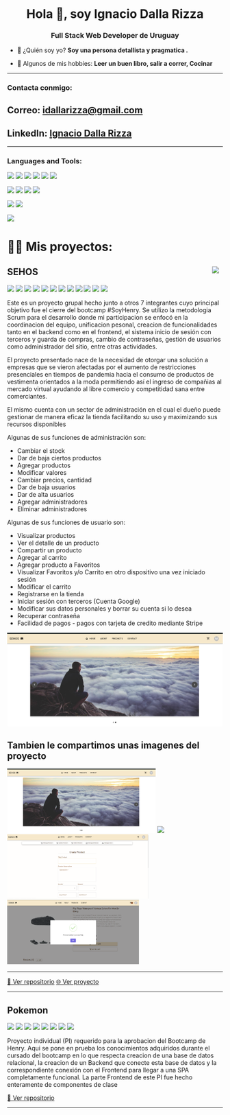 <h1 align="center">Hola 👋, soy Ignacio Dalla Rizza</h1>
<h3 align="center">Full Stack Web Developer de Uruguay</h3>

- 💬 ¿Quién soy yo? **Soy una persona detallista y pragmatica  .**

- 🤔 Algunos de mis hobbies: **Leer un buen libro, salir a correr,  Cocinar**
---

<h3 align="left">Contacta conmigo:</h3>
<p align="left">
 <h2>Correo: <a href="mailto:idallarizza@gmail.com">idallarizza@gmail.com</a> </h2> 
 <h2>LinkedIn:  <a href='https://www.linkedin.com/in/ignacio-dalla-rizza-b32b54251/' target='_blank'>Ignacio Dalla Rizza</a> </h2>
</p>

<hr />

<h3 align="left">Languages and Tools:</h3>

<img src="https://img.shields.io/badge/-JavaScript-eed718?style=flat&logo=javascript&logoColor=ffffff">
<img src = "https://img.shields.io/badge/-HTML5-E34F26?style=flat&logo=html5&logoColor=white"> <img src = "https://img.shields.io/badge/-CSS3-1572B6?style=flat&logo=css3&logoColor=white"> <img src="https://img.shields.io/badge/-React.js-000000?style=flat&logo=react&logoColor=00c8ff">
<img src="https://img.shields.io/badge/-Redux.js-764ABC?style=flat&logo=redux&logoColor=white "> <img src='https://img.shields.io/badge/-MaterialUI-1DB8B1?logo=mui&logoColor=ffffff'>

<img src="https://img.shields.io/badge/-Express.js-787878?style=flat&logo=Express&logoColor=white"> <img src="https://img.shields.io/badge/-Node.js-3C873A?style=flat&logo=Node.js&logoColor=white">
<img src="https://img.shields.io/badge/-PostgreSQL-31648C?style=flat&logo=postgresql&logoColor=FFFFFF"> <img src="https://img.shields.io/badge/-Sequelize-399AF3?style=flat&logo=sequelize&logoColor=FFFFFF">

<img src='https://img.shields.io/badge/-Github-000?logo=github'> <img src='https://img.shields.io/badge/-Git-orange?logo=git&logoColor=ffffff'>

<img src= 'https://img.shields.io/badge/-VS%20Code-blue?logo=visualstudio'>

# 👨‍💻 Mis proyectos:

## SEHOS <img src='https://lh3.googleusercontent.com/D_4S4A5IceH2EQ1WPKXPuWlBv33LUzq7c1RpFngwF9tV54z-xmC7-7EaMwaV_oZqrrIbCiq08mqZ_PlBJfnyk4gqjG4RDMd4kwYJRJwOq5L26qBZ01FjyneF6OkRcwK00Mq8EIU3pZJQnsz9Go-uG7rAf6zPQkn8nEcZzt20ytSd7FBTqnhHSbSyxZeJDUTchfm9DDXzctLIt30HtQcRRn1TXG6pV_PStus3d-xWEWhUmjYtYuQZQuyTC0-grkU4X1mJCxIcgns76ozL9_qv_FJanQS4FlEM2gBwL8l2zqCthc5Y0L9vTiQQbKGKLmpL8UHQ9MvPkmvF6p7-40qafNLjqvq5BwdQ4CC2-5a-9j44wMTKTVy1sYHxKDD98uKxOK1wV_x1MRMHwGWo-kkQ3ipD4V0IjPjxHg2cSo6l5o7veHYM-Becv1hKPpnVPJLRMlHzZSZx2ouhdAe1c9PqhSSw2DmvHqRL3hoZgH8Jrx2BPY3i2WW5JJLjRhemV5R-UhAKszeKlsa3iUvSBobvNIiRcNFyMRONY2DPByq6nhcGzgnPjIcOIU34COHubbwaRDUuZEg-Uwnf4nZ_uvU1MqO0EQ-4k_0fX7tpdZgvl_nFzUWeE8KhIPeVK2HjqsLLBaS8OuR0pmK5berG3oQLRZRd9Ln2XdEaHFqbfTf1clLQzLph8btnjWxlIZ_RkF1XmoxgknsbfTvH7kl0Y-QLNyXNVoIdp603Efkvr3LJWQ_wyfr5GorZ_Sm3kGwQ19RPQQVxugNlED3QpBQ9khP8fLaVGXMddYWdTORLcBAjOJu3ywe7427n4ElhV7Ljlia55H709YrDfk-1Pb5owSY-5t7D0kzLea0AnecgeqNWlV86CREFub9AoEG8AiYQ5p2AxogGAq2xnP6UQj-hzIPMnG17iTAD72kqzwzm0LyhWG-8HgjYtT6_HGD-VPTSxel3cSBI2LVV6fROS1o=w585-h316-no?authuser=0' width = 25px align ='right' align= "center"/>

<img src = "https://img.shields.io/badge/-HTML5-E34F26?style=flat&logo=html5&logoColor=white"> <img src = "https://img.shields.io/badge/-CSS3-1572B6?style=flat&logo=css3&logoColor=white"> <img src="https://img.shields.io/badge/-React.js-000000?style=flat&logo=react&logoColor=00c8ff"> <img src="https://img.shields.io/badge/Redux-Redux--Toolkit-yellowgreen"> <img src="https://img.shields.io/badge/-Express.js-787878?style=flat&logo=Express&logoColor=white"> <img src="https://img.shields.io/badge/-Node.js-3C873A?style=flat&logo=Node.js&logoColor=white"> <img src='https://img.shields.io/badge/-Nodemailer-2D8C1E?logo=nodemailer'> <img src='https://img.shields.io/badge/-Stripe-314297?logo=stripe&logoColor=ffffff'> <img src='https://img.shields.io/badge/-Cloudinary-B8971D?logo=cloudinary&logoColor=ffffff'> <img src='https://img.shields.io/badge/-MaterialUI-1DB8B1?logo=mui&logoColor=ffffff'> <img src='https://img.shields.io/badge/Netlify-Deploy-green'>
<img src="https://img.shields.io/badge/-PostgreSQL-31648C?style=flat&logo=postgresql&logoColor=FFFFFF">

<p>Este es un proyecto grupal hecho junto a otros 7 integrantes cuyo principal objetivo fue el cierre del bootcamp #SoyHenry. Se utilizo la metodologia Scrum para el desarrollo donde mi participacion se enfocó en la coordinacion del equipo, unificacion pesonal, creacion de funcionalidades tanto en el backend como en el frontend, el sistema inicio de sesión con terceros y guarda de compras, cambio de contraseñas, gestión de usuarios como administrador del sitio, entre otras actividades.</p>

<p> El proyecto presentado nace de la necesidad de otorgar una solución a empresas que se vieron afectadas por el aumento de restricciones presenciales en tiempos de pandemia hacia el consumo de productos de vestimenta orientados a la moda permitiendo así el ingreso de compañias al mercado virtual ayudando al libre comercio y competitidad sana entre comerciantes.</p>

<p>
El mismo cuenta con un sector de administración en el cual el dueño puede gestionar de manera eficaz la tienda facilitando su uso y maximizando sus recursos disponibles 
</p>

<p>Algunas de sus funciones de administración son: </p>

<ul>
<li>Cambiar el stock</li>
<li>Dar de baja ciertos productos</li>
<li>Agregar productos</li>
<li>Modificar valores</li>
<li>Cambiar precios, cantidad</li>
<li>Dar de baja usuarios</li>
<li>Dar de alta usuarios</li>
<li>Agregar administradores</li>
<li>Eliminar administradores</li>

</ul>
<p>Algunas de sus funciones de usuario son: </p>

<ul>
<li>Visualizar productos</li>
<li>Ver el detalle de un producto</li>
<li>Compartir un producto</li>
<li>Agregar al carrito</li>
<li>Agregar producto a Favoritos</li>
<li>Visualizar Favoritos y/o Carrito en otro dispositivo una vez iniciado sesión</li>
<li>Modificar el carrito</li>
<li>Registrarse en la tienda</li>
<li>Iniciar sesión con terceros (Cuenta Google)</li>
<li>Modificar sus datos personales y borrar su cuenta si lo desea</li>
<li>Recuperar contraseña</li>
<li>Facilidad de pagos - pagos con tarjeta de credito mediante Stripe</li>
</ul>

<img src='./assets/SEHOS.png'/>

<h2> Tambien le compartimos unas imagenes del proyecto</h2>

<img src='./assets/sehos.png' height=150px> <img src='./assets/sehos-1.png' height=150px> <img src='./assets/sehos-2.png' height=150px> <img src='./assets/sehos-3.png' height=150px>

<hr />
<a href='https://github.com/joelorzet/sehos-client'> 📂 Ver repositorio</a> <a href='https://sehos.netlify.app/home' target='_blank' rel="noreferrer noopener"> 🌐 Ver proyecto </a>

---

## Pokemon

<img src = "https://img.shields.io/badge/-HTML5-E34F26?style=flat&logo=html5&logoColor=white"> <img src = "https://img.shields.io/badge/-CSS3-1572B6?style=flat&logo=css3&logoColor=white"> <img src="https://img.shields.io/badge/-React.js-000000?style=flat&logo=react&logoColor=00c8ff"> <img src="https://img.shields.io/badge/-Redux.js-764ABC?style=flat&logo=redux&logoColor=white "> <img src="https://img.shields.io/badge/-Express.js-787878?style=flat&logo=Express.js&logoColor=white&logo=Express&logoColor=white"> <img src="https://img.shields.io/badge/-Node.js-3C873A?style=flat&logo=Node.js&logoColor=white"> <img src="https://img.shields.io/badge/-PostgreSQL-31648C?style=flat&logo=postgresql&logoColor=FFFFFF"> <img src='https://img.shields.io/badge/-Sequelize-0A1183?logo=sequelize'> 

<p>Proyecto individual (PI) requerido para la aprobacion del Bootcamp de Henry. Aqui se pone en prueba los conocimientos adquiridos durante el cursado del bootcamp en lo que respecta creacion de una base de datos relacional, la creacion de un Backend que conecte esta base de datos y la correspondiente conexión con el Frontend para llegar a una SPA completamente funcional.
La parte Frontend de este PI fue hecho enteramente de componentes de clase 
</p>




<a href='https://github.com/idalla/Pokemon-PI'> 📂 Ver repositorio</a> 

---
